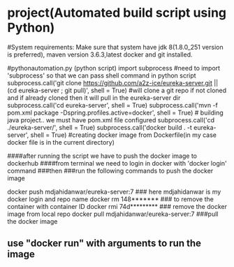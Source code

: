 # project(Automated build script using Python)
#System requirements: Make sure that system have jdk 8(1.8.0_251 version is preferred), maven version 3.6.3,latest docker and git installed.


#pythonautomation.py (python script)
import subprocess                #need to import 'subprocess' so that we can pass shell command in python script 
subprocess.call('git clone https://github.com/a2z-ice/eureka-server.git || (cd eureka-server ; git pull)', shell = True)    #will clone a git repo if not cloned and if already cloned then it will pull in the eureka-server dir   
subprocess.call('cd eureka-server', shell = True)
subprocess.call('mvn -f pom.xml package -Dspring.profiles.active=docker', shell = True) # building java project.. we must have pom.xml file configured 
subprocess.call('cd ./eureka-server/', shell = True)
subprocess.call('docker build . -t eureka-server', shell = True) #creating docker image from Dockerfile(in my case docker file is in the current directory)




####after running the script we have to push the docker image to dockerhub 
####from terminal we need to login in docker with 'docker login' command
###then 
###run the following commands to push the docker image 

 docker push mdjahidanwar/eureka-server:7   ### here mdjahidanwar is my docker login and repo name 
 docker rm 148*******   ### to remove the container with container ID
 docker rmi 74d********* ### remove the docker image from local repo 
 docker pull mdjahidanwar/eureka-server:7 ###pull the docker image 
## use "docker run" with arguments to run the image
